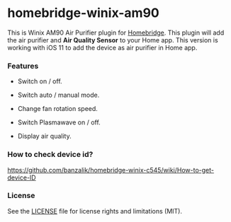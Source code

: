 # homebridge-winix-am90

This is Winix AM90 Air Purifier plugin for [Homebridge](https://github.com/nfarina/homebridge). This plugin will add the air purifier and **Air Quality Sensor** to your Home app. This version is working with iOS 11 to add the device as air purifier in Home app.

### Features

* Switch on / off.

* Switch auto / manual mode.

* Change fan rotation speed.

* Switch Plasmawave on / off.

* Display air quality.

  

### How to check device id?

https://github.com/banzalik/homebridge-winix-c545/wiki/How-to-get-device-ID

### License

See the [LICENSE](https://github.com/seikan/homebridge-mi-air-purifier/blob/master/LICENSE.md) file for license rights and limitations (MIT).



